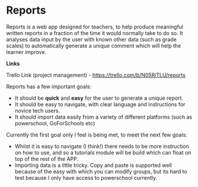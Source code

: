 # Reports
 
Reports is a web app designed for teachers, to help produce meaningful written reports in a fraction of the time it would normally take to do so. It analyses data input by the user with known other data (such as grade scales) to automatically generate a unique comment which will help the learner improve.

**Links**

Trello Link (project management) - https://trello.com/b/N05RiTLU/reports

Reports has a few important goals:

- It should be **quick** and **easy** for the user to generate a unique report.
- It should be easy to navigate, with clear language and instructions for novice tech users.
- It should import data easily from a variety of different platforms (such as powerschool, GoForSchools etc)

Currently the first goal only I feel is being met, to meet the next few goals:

- Whilst it is easy to navigate (I think!) there needs to be more instruction on how to use, and so  a tutorials module will be build which can float on top of the rest of the APP.
- Importing data is a little tricky. Copy and paste is supported well because of the easy with which you can modify groups, but its hard to test because I only have access to powerschool currently.
